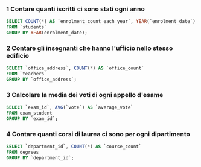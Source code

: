 ### 1 Contare quanti iscritti ci sono stati ogni anno

```SQL
SELECT COUNT(*) AS `enrolment_count_each_year`, YEAR(`enrolment_date`) AS `enrolment_year`
FROM `students`
GROUP BY YEAR(enrolment_date);
```

### 2 Contare gli insegnanti che hanno l'ufficio nello stesso edificio

```SQL
SELECT `office_address`, COUNT(*) AS `office_count` 
FROM `teachers` 
GROUP BY `office_address`;
```

### 3 Calcolare la media dei voti di ogni appello d'esame

```SQL
SELECT `exam_id`, AVG(`vote`) AS `average_vote`
FROM exam_student
GROUP BY `exam_id`;
```
### 4 Contare quanti corsi di laurea ci sono per ogni dipartimento

```SQL
SELECT `department_id`, COUNT(*) AS `course_count` 
FROM degrees
GROUP BY `department_id`;
```